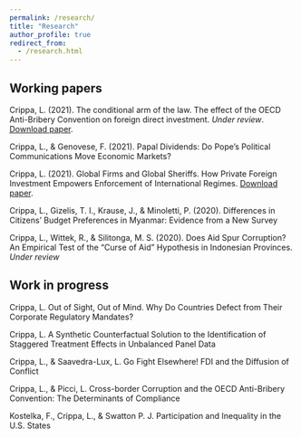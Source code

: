 ```yaml
---
permalink: /research/
title: "Research"
author_profile: true
redirect_from: 
  - /research.html
---
```

## Working papers
Crippa, L. (2021). The conditional arm of the law. The effect of the OECD Anti-Bribery Convention on foreign direct investment. _Under review_. [Download paper](https://lorenzo-crippa.github.io/files/conditional_arm.pdf).

Crippa, L., & Genovese, F. (2021). Papal Dividends: Do Pope’s Political Communications Move Economic Markets?

Crippa, L. (2021). Global Firms and Global Sheriffs. How Private Foreign Investment Empowers Enforcement of International Regimes. [Download paper](https://lorenzo-crippa.github.io/files/sheriffs.pdf).

Crippa, L., Gizelis, T. I., Krause, J., & Minoletti, P. (2020). Differences in Citizens’ Budget Preferences in Myanmar: Evidence from a New Survey

Crippa, L., Wittek, R., & Silitonga, M. S. (2020). Does Aid Spur Corruption? An Empirical Test of the “Curse of Aid” Hypothesis in Indonesian Provinces. _Under review_

## Work in progress

Crippa, L. Out of Sight, Out of Mind. Why Do Countries Defect from Their Corporate Regulatory Mandates?

Crippa, L. A Synthetic Counterfactual Solution to the Identification of Staggered Treatment Effects in Unbalanced Panel Data

Crippa, L., & Saavedra-Lux, L. Go Fight Elsewhere! FDI and the Diffusion of Conflict

Crippa, L., & Picci, L. Cross-border Corruption and the OECD Anti-Bribery Convention: The Determinants of Compliance

Kostelka, F., Crippa, L., & Swatton P. J. Participation and Inequality in the U.S. States
